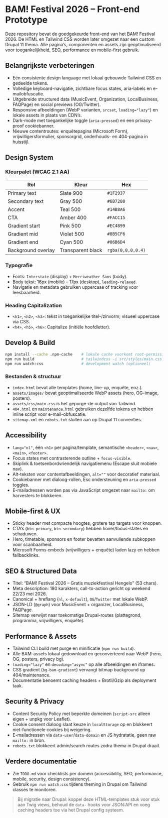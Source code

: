 # BAM! Festival 2026 – Front-end Prototype

Deze repository bevat de goedgekeurde front-end van het BAM! Festival 2026. De HTML en Tailwind CSS worden later omgezet naar een custom Drupal 11 thema. Alle pagina’s, componenten en assets zijn geoptimaliseerd voor toegankelijkheid, SEO, performance en mobile-first gebruik.

## Belangrijkste verbeteringen
- Eén consistente design language met lokaal gebouwde Tailwind CSS en gedeelde tokens.
- Volledige keyboard-navigatie, zichtbare focus states, aria-labels en e-mailobfuscatie.
- Uitgebreide structured data (MusicEvent, Organization, LocalBusiness, FAQPage) en social previews (OG/Twitter).
- Responsive afbeeldingen (WebP varianten, `srcset`, `loading="lazy"`) en lokale assets in plaats van CDN’s.
- Dark-mode met toegankelijke toggle (`aria-pressed`) en een privacy-proof cookiebanner.
- Nieuwe contentroutes: enquêtepagina (Microsoft Form), vrijwilligersformulier, sponsorgrid, onderhouds- en 404-pagina in huisstijl.

## Design System

### Kleurpalet (WCAG 2.1 AA)
| Rol | Kleur | Hex |
| --- | --- | --- |
| Primary text | Slate 900 | `#1F2937` |
| Secondary text | Gray 500 | `#6B7280` |
| Accent | Teal 500 | `#14B8A6` |
| CTA | Amber 400 | `#FACC15` |
| Gradient start | Pink 500 | `#EC4899` |
| Gradient mid | Violet 500 | `#8B5CF6` |
| Gradient end | Cyan 500 | `#06B6D4` |
| Background overlay | Transparent black | `rgba(0,0,0,0.4)` |

### Typografie
- Fonts: `Interstate` (display) + `Merriweather Sans` (body).
- Body tekst: 16px (mobile) – 17px (desktop), `leading-relaxed`.
- Navigatie en metadata gebruiken uppercase of tracking voor leesbaarheid.

### Heading Capitalization
- `<h1>`, `<h2>`, `<h3>`: tekst in toegankelijke titel-/zinvorm; visueel uppercase via CSS.
- `<h4>`, `<h5>`, `<h6>`: Capitalize (initiële hoofdletter).

## Develop & Build
```bash
npm install --cache .npm-cache    # lokale cache voorkomt root-permissies
npm run build                     # tailwindcss -i src/styles/main.css -o assets/css/main.css --minify
npm run watch:css                 # development watch (optioneel)
```

### Bestanden & structuur
- `index.html` bevat alle templates (home, line-up, enquête, enz.).
- `assets/images/` bevat geoptimaliseerde WebP assets (hero, OG-image, posters).
- `assets/css/main.css` is het gepurge-de output van Tailwind.
- `404.html` en `maintenance.html` gebruiken dezelfde tokens en hebben inline script voor e-mail-obfuscatie.
- `sitemap.xml` en `robots.txt` sluiten aan op Drupal 11 conventies.

## Accessibility
- `lang="nl"`, één `<h1>` per pagina/template, semantische `<header>`, `<nav>`, `<main>`, `<footer>`.
- Focus states met contrasterende outline + `focus-visible`.
- Skiplink & toetsenbordvriendelijk navigatiemenu (Escape sluit mobiele nav).
- Alt-teksten voor contentafbeeldingen, `alt=""` voor decoratief materiaal.
- Cookiebanner met dialoog-rollen, Esc ondersteuning en `aria-pressed` toggles.
- E-mailadressen worden pas via JavaScript omgezet naar `mailto:` om harvesters te blokkeren.

## Mobile-first & UX
- Sticky header met compacte hoogtes, grotere tap targets voor knoppen.
- CTA’s (`btn-primary`, `btn-secondary`) hebben hover/focus-states en schaduwen.
- Hero, timetable, sponsors en footer bevatten aanvullende subkoppen voor scanbaarheid.
- Microsoft Forms embeds (vrijwilligers + enquête) laden lazy en hebben fallbacklinks.

## SEO & Structured Data
- Titel: “BAM! Festival 2026 – Gratis muziekfestival Hengelo” (53 chars).
- Meta description: 180 karakters, call-to-action gericht op weekend 22/23 mei 2026.
- Canonical + hreflang (`nl`, `x-default`), `OG`/`Twitter` met lokale WebP.
- JSON-LD (`@graph`) voor MusicEvent + organizer, LocalBusiness, FAQPage.
- Sitemap verwijst naar toekomstige Drupal-routes (plattegrond, programma, vrijwilligers, enquête).

## Performance & Assets
- Tailwind CLI build met purge en minificatie (`npm run build`).
- Alle BAM-assets lokaal gedownload en geconverteerd naar WebP (hero, OG, posters, privacy bg).
- `loading="lazy"` en `decoding="async"` op alle afbeeldingen en iframes.
- CSS gradient (`bg-bam-gradient`) vervangt bitmap background op 404/maintenance.
- Documentatie benoemt caching headers + Brotli/Gzip als deployment taak.

## Security & Privacy
- Content Security Policy met beperkte domeinen (`script-src` alleen eigen + unpkg voor Leaflet).
- Cookie consent dialoog slaat keuze in `localStorage` op en blokkeert niet-functionele cookies bij weigering.
- E-mailadressen via `data-user`/`data-domain` en JS hydratatie, geen raw `mailto:` in bron.
- `robots.txt` blokkeert admin/search routes zodra thema in Drupal draait.

## Verdere documentatie
- Zie `TODO.md` voor checklists per domein (accessibility, SEO, performance, mobile, security, design consistency).
- Gebruik `npm run watch:css` tijdens theming in Drupal om Tailwind classes te monitoren.

> Bij migratie naar Drupal: koppel deze HTML-templates stuk voor stuk aan Twig views, behoud de `data-` hooks voor JSON:API en voeg caching headers toe via het Drupal config systeem.
